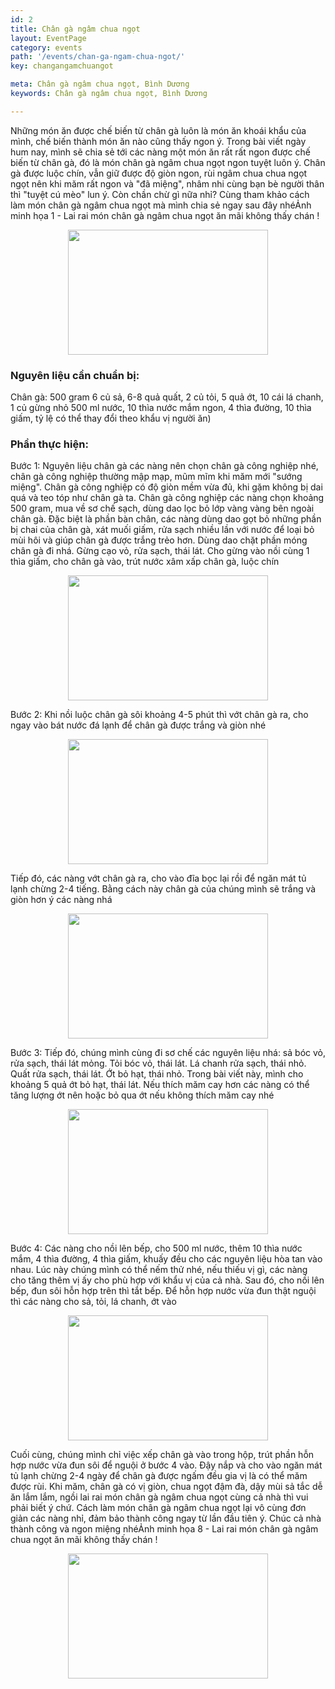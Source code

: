 ```yaml
---
id: 2
title: Chân gà ngâm chua ngọt
layout: EventPage
category: events
path: '/events/chan-ga-ngam-chua-ngot/'
key: changangamchuangot

meta: Chân gà ngâm chua ngọt, Bình Dương
keywords: Chân gà ngâm chua ngọt, Bình Dương

---
```

Những món ăn được chế biến từ chân gà luôn là món ăn khoái khẩu của mình, chế biến thành món ăn nào cũng thấy ngon ý. Trong bài viết ngày hum nay, mình sẽ chia sẻ tới các nàng một món ăn rất rất ngon được chế biến từ chân gà, đó là món chân gà ngâm chua ngọt ngon tuyệt luôn ý. Chân gà được luộc chín, vẫn giữ được độ giòn ngon, rùi ngâm chua chua ngọt ngọt nên khi măm rất ngon và "đã miệng", nhâm nhi cùng bạn bè người thân thì "tuyệt cú mèo" lun ý. Còn chần chừ gì nữa nhỉ? Cùng tham khảo cách làm món chân gà ngâm chua ngọt mà mình chia sẻ ngay sau đây nhéẢnh minh họa 1 - Lai rai món chân gà ngâm chua ngọt ăn mãi không thấy chán !

<div align="center"><img src="https://c1.staticflickr.com/1/804/40260302845_4718ceb418_o.jpg"width="320px" height="200px"></div>

<h3>Nguyên liệu cần chuẩn bị:</h3>

Chân gà: 500 gram
6 củ sả, 6-8 quả quất, 2 củ tỏi, 5 quả ớt, 10 cái lá chanh, 1 củ gừng nhỏ
500 ml nước, 10 thìa nước mắm ngon, 4 thìa đường, 10 thìa giấm, tỷ lệ có thể thay đổi theo khẩu vị người ăn)
<h3>Phần thực hiện:</h3>

Bước 1: Nguyên liệu chân gà các nàng nên chọn chân gà công nghiệp nhé, chân gà công nghiệp thường mập mạp, mũm mĩm khi măm mới "sướng miệng". Chân gà công nghiệp có độ giòn mềm vừa đủ, khi gặm không bị dai quá và teo tóp như chân gà ta. Chân gà công nghiệp các nàng chọn khoảng 500 gram, mua về sơ chế sạch, dùng dao lọc bỏ lớp vàng vàng bên ngoài chân gà. Đặc biệt là phần bàn chân, các nàng dùng dao gọt bỏ những phần bị chai của chân gà, xát muối giấm, rửa sạch nhiều lần với nước để loại bỏ mùi hôi và giúp chân gà được trắng trẻo hơn. Dùng dao chặt phần móng chân gà đi nhá. Gừng cạo vỏ, rửa sạch, thái lát. Cho gừng vào nồi cùng 1 thìa giấm, cho chân gà vào, trút nước xâm xấp chân gà, luộc chín
<div align="center"><img src="https://c1.staticflickr.com/1/797/40260303635_3df4df772b_o.jpg"width="320px" height="200px"></div>

Bước 2: Khi nồi luộc chân gà sôi khoảng 4-5 phút thì vớt chân gà ra, cho ngay vào bát nước đá lạnh để chân gà được trắng và giòn nhé
<div align="center"><img src="https://c1.staticflickr.com/1/800/27282193488_2c2e125772_o.jpg"width="320px" height="200px"></div>

Tiếp đó, các nàng vớt chân gà ra, cho vào đĩa bọc lại rồi để ngăn mát tủ lạnh chừng 2-4 tiếng. Bằng cách này chân gà của chúng mình sẽ trắng và giòn hơn ý các  nàng nhá

<div align="center"><img src="https://c1.staticflickr.com/1/799/39346169380_ec043cf44a_o.jpg"width="320px" height="200px"></div>

Bước 3: Tiếp đó, chúng mình cùng đi sơ chế các nguyên liệu nhá: sả bóc vỏ, rửa sạch, thái lát mỏng. Tỏi bóc vỏ, thái lát. Lá chanh rửa sạch, thái nhỏ. Quất rửa sạch, thái lát. Ớt bỏ hạt, thái nhỏ. Trong bài viết này, mình cho khoảng 5 quả ớt bỏ hạt, thái lát. Nếu thích măm cay hơn các nàng có thể tăng lượng ớt nên hoặc bỏ qua ớt nếu không thích măm cay nhé
<div align="center"><img src="https://c1.staticflickr.com/1/899/40260303065_2a2366e32d_o.jpg"width="320px" height="200px"></div>

Bước 4: Các nàng cho nồi lên bếp, cho 500 ml nước, thêm 10 thìa nước mắm, 4 thìa đường, 4 thìa giấm, khuấy đều cho các nguyên liệu hòa tan vào nhau. Lúc này chúng mình có thể nếm thử nhé, nếu thiếu vị gì, các nàng cho tăng thêm vị ấy cho phù hợp với khẩu vị của cả nhà. Sau đó, cho nồi lên bếp, đun sôi hỗn hợp trên thì tắt bếp. Để hỗn hợp nước vừa đun thật nguội thì các nàng cho sả, tỏi, lá chanh, ớt vào
<div align="center"><img src="https://c1.staticflickr.com/1/821/27282193388_8aafc56d62_o.jpg"width="320px" height="200px"></div>

Cuối cùng, chúng mình chỉ việc xếp chân gà vào trong hộp, trút phần hỗn hợp nước vừa đun sôi để nguội ở bước 4 vào. Đậy nắp và cho vào ngăn mát tủ lạnh chừng 2-4 ngày để chân gà được ngấm đều gia vị là có thể măm được rùi. Khi măm, chân gà có vị giòn, chua ngọt đậm đà, dậy mùi sả tắc dễ ăn lắm lắm, ngồi lai rai món chân gà ngâm chua ngọt cùng cả nhà thì vui phải biết ý chứ. Cách làm món chân gà ngâm chua ngọt lại vô cùng đơn giản các nàng nhỉ, đảm bảo thành công ngay từ lần đầu tiên ý. Chúc cả nhà thành công và ngon miệng nhéẢnh minh họa 8 - Lai rai món chân gà ngâm chua ngọt ăn mãi không thấy chán !

<div align="center"><img src="https://c1.staticflickr.com/1/804/40260302845_4718ceb418_o.jpg"width="320px" height="200px"></div>
